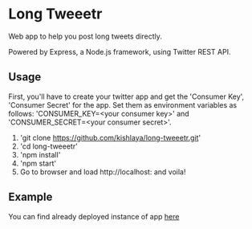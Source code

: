 # Long Tweeetr

Web app to help you post long tweets directly.

Powered by Express, a Node.js framework, using Twitter REST API.

## Usage

First, you'll have to create your twitter app and get the 'Consumer Key', 'Consumer Secret' for the app. Set them as environment variables as follows: 'CONSUMER_KEY=&lt;your consumer key&gt;' and 'CONSUMER_SECRET=&lt;your consumer secret&gt;'.

1. 'git clone https://github.com/kishlaya/long-tweeetr.git'
2. 'cd long-tweeetr'
3. 'npm install'
4. 'npm start'
5. Go to browser and load http://localhost:<port> and voila!

## Example

You can find already deployed instance of app [here](https://long-tweeetr.herokuapp.com)